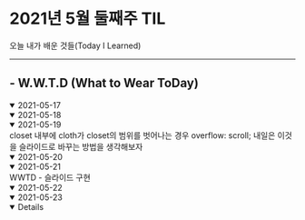 # 2021년 5월 둘째주 TIL
오늘 내가 배운 것들(Today I Learned)

---------------------------------------
## - W.W.T.D (What to Wear ToDay)

<details open>
<summary>2021-05-17</summary>

</details>

<details open>
<summary>2021-05-18</summary>


</details>


<details open>
<summary>2021-05-19</summary>
closet 내부에 cloth가 closet의 범위를 벗어나는 경우 overflow: scroll;   
내일은 이것을 슬라이드로 바꾸는 방법을 생각해보자
</details>

<details open>
<summary>2021-05-20</summary>

</details>

<details open>
<summary>2021-05-21</summary>
WWTD - 슬라이드 구현
</details>

<details open>
<summary>2021-05-22</summary>

</details>

<details open>
<summary>2021-05-23</summary>

</details>

<details open>
